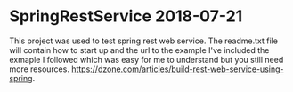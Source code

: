 # SpringRestService 2018-07-21
This project was used to test spring rest web service. The readme.txt file will contain how to start up and the url to the example
I've included the exmaple I followed which was easy for me to understand but you still need more resources. 
https://dzone.com/articles/build-rest-web-service-using-spring. 
